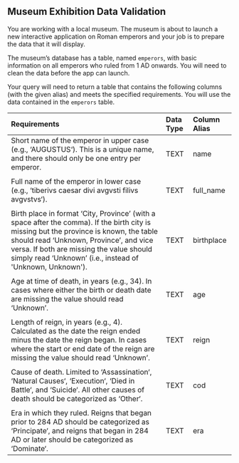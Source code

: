 ## Museum Exhibition Data Validation
<p>You are working with a local museum. The museum is about to launch a new interactive application on Roman emperors and your job is to prepare the data that it will display.</p>
<p>The museum’s database has a table, named <code>emperors</code>, with basic information on all emperors who ruled from 1 AD onwards. You will need to clean the data before the app can launch.</p>
<p>Your query will need to return a table that contains the following columns (with the given alias) and meets the specified requirements. You will use the data contained in the <code>emperors</code> table.</p>
<table>
<thead>
<tr>
<th style="text-align:left;">Requirements</th>
<th style="text-align:left;">Data Type</th>
<th style="text-align:left;">Column Alias</th>
</tr>
</thead>
<tbody>
<tr>
<td style="text-align:left;">Short name of the emperor in upper case (e.g., ‘AUGUSTUS‘). This is a unique name, and there should only be one entry per emperor.</td>
<td style="text-align:left;">TEXT</td>
<td style="text-align:left;">name</td>
</tr>
<tr>
<td style="text-align:left;"></td>
<td style="text-align:left;"></td>
<td style="text-align:left;"></td>
</tr>
<tr>
<td style="text-align:left;">Full name of the emperor in lower case (e.g., ‘tiberivs caesar divi avgvsti filivs avgvstvs‘).</td>
<td style="text-align:left;">TEXT</td>
<td style="text-align:left;">full_name</td>
</tr>
<tr>
<td style="text-align:left;"></td>
<td style="text-align:left;"></td>
<td style="text-align:left;"></td>
</tr>
<tr>
<td style="text-align:left;">Birth place in format ‘City, Province’ (with a space after the comma). If the birth city is missing but the province is known, the table should read ‘Unknown, Province’, and vice versa. If both are missing the value should simply read ‘Unknown’ (i.e., instead of 'Unknown, Unknown').</td>
<td style="text-align:left;">TEXT</td>
<td style="text-align:left;">birthplace</td>
</tr>
<tr>
<td style="text-align:left;"></td>
<td style="text-align:left;"></td>
<td style="text-align:left;"></td>
</tr>
<tr>
<td style="text-align:left;">Age at time of death, in years (e.g., 34). In cases where either the birth or death date are missing the value should read ‘Unknown’.</td>
<td style="text-align:left;">TEXT</td>
<td style="text-align:left;">age</td>
</tr>
<tr>
<td style="text-align:left;"></td>
<td style="text-align:left;"></td>
<td style="text-align:left;"></td>
</tr>
<tr>
<td style="text-align:left;">Length of reign, in years (e.g., 4). Calculated as the date the reign ended minus the date the reign began. In cases where the start or end date of the reign are missing the value should read ‘Unknown’.</td>
<td style="text-align:left;">TEXT</td>
<td style="text-align:left;">reign</td>
</tr>
<tr>
<td style="text-align:left;"></td>
<td style="text-align:left;"></td>
<td style="text-align:left;"></td>
</tr>
<tr>
<td style="text-align:left;">Cause of death. Limited to ‘Assassination‘, ‘Natural Causes‘, ‘Execution‘, ‘Died in Battle‘, and ‘Suicide‘. All other causes of death should be categorized as ‘Other‘.</td>
<td style="text-align:left;">TEXT</td>
<td style="text-align:left;">cod</td>
</tr>
<tr>
<td style="text-align:left;"></td>
<td style="text-align:left;"></td>
<td style="text-align:left;"></td>
</tr>
<tr>
<td style="text-align:left;">Era in which they ruled. Reigns that began prior to 284 AD should be categorized as ‘Principate‘, and reigns that began in 284 AD or later should be categorized as ‘Dominate‘.</td>
<td style="text-align:left;">TEXT</td>
<td style="text-align:left;">era</td>
</tr>
</tbody>
</table>
